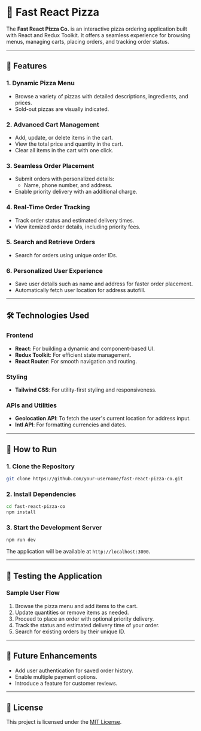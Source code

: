 
# 🍕 Fast React Pizza 

The **Fast React Pizza Co.** is an interactive pizza ordering application built with React and Redux Toolkit. It offers a seamless experience for browsing menus, managing carts, placing orders, and tracking order status.

---

## 🚀 Features

### **1. Dynamic Pizza Menu**
- Browse a variety of pizzas with detailed descriptions, ingredients, and prices.
- Sold-out pizzas are visually indicated.

### **2. Advanced Cart Management**
- Add, update, or delete items in the cart.
- View the total price and quantity in the cart.
- Clear all items in the cart with one click.

### **3. Seamless Order Placement**
- Submit orders with personalized details:
  - Name, phone number, and address.
- Enable priority delivery with an additional charge.

### **4. Real-Time Order Tracking**
- Track order status and estimated delivery times.
- View itemized order details, including priority fees.

### **5. Search and Retrieve Orders**
- Search for orders using unique order IDs.

### **6. Personalized User Experience**
- Save user details such as name and address for faster order placement.
- Automatically fetch user location for address autofill.

---

## 🛠️ Technologies Used

### **Frontend**
- **React**: For building a dynamic and component-based UI.
- **Redux Toolkit**: For efficient state management.
- **React Router**: For smooth navigation and routing.
  
### **Styling**
- **Tailwind CSS**: For utility-first styling and responsiveness.

### **APIs and Utilities**
- **Geolocation API**: To fetch the user's current location for address input.
- **Intl API**: For formatting currencies and dates.

---

## 📖 How to Run

### **1. Clone the Repository**
```bash
git clone https://github.com/your-username/fast-react-pizza-co.git
```

### **2. Install Dependencies**
```bash
cd fast-react-pizza-co
npm install
```

### **3. Start the Development Server**
```bash
npm run dev
```
The application will be available at `http://localhost:3000`.

---

## 🧪 Testing the Application

### **Sample User Flow**
1. Browse the pizza menu and add items to the cart.
2. Update quantities or remove items as needed.
3. Proceed to place an order with optional priority delivery.
4. Track the status and estimated delivery time of your order.
5. Search for existing orders by their unique ID.

---

## 🌟 Future Enhancements
- Add user authentication for saved order history.
- Enable multiple payment options.
- Introduce a feature for customer reviews.

---

## 📜 License

This project is licensed under the [MIT License](LICENSE).
```
